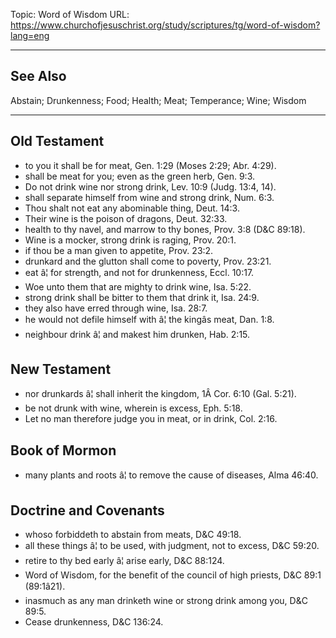 Topic: Word of Wisdom
URL: https://www.churchofjesuschrist.org/study/scriptures/tg/word-of-wisdom?lang=eng

---

## See Also

Abstain; Drunkenness; Food; Health; Meat; Temperance; Wine; Wisdom

---

## Old Testament

- to you it shall be for meat, Gen. 1:29 (Moses 2:29; Abr. 4:29).
- shall be meat for you; even as the green herb, Gen. 9:3.
- Do not drink wine nor strong drink, Lev. 10:9 (Judg. 13:4, 14).
- shall separate himself from wine and strong drink, Num. 6:3.
- Thou shalt not eat any abominable thing, Deut. 14:3.
- Their wine is the poison of dragons, Deut. 32:33.
- health to thy navel, and marrow to thy bones, Prov. 3:8 (D&C 89:18).
- Wine is a mocker, strong drink is raging, Prov. 20:1.
- if thou be a man given to appetite, Prov. 23:2.
- drunkard and the glutton shall come to poverty, Prov. 23:21.
- eat â¦ for strength, and not for drunkenness, Eccl. 10:17.
- Woe unto them that are mighty to drink wine, Isa. 5:22.
- strong drink shall be bitter to them that drink it, Isa. 24:9.
- they also have erred through wine, Isa. 28:7.
- he would not defile himself with â¦ the kingâs meat, Dan. 1:8.
- neighbour drink â¦ and makest him drunken, Hab. 2:15.

## New Testament

- nor drunkards â¦ shall inherit the kingdom, 1Â Cor. 6:10 (Gal. 5:21).
- be not drunk with wine, wherein is excess, Eph. 5:18.
- Let no man therefore judge you in meat, or in drink, Col. 2:16.

## Book of Mormon

- many plants and roots â¦ to remove the cause of diseases, Alma 46:40.

## Doctrine and Covenants

- whoso forbiddeth to abstain from meats, D&C 49:18.
- all these things â¦ to be used, with judgment, not to excess, D&C 59:20.
- retire to thy bed early â¦ arise early, D&C 88:124.
- Word of Wisdom, for the benefit of the council of high priests, D&C 89:1 (89:1â21).
- inasmuch as any man drinketh wine or strong drink among you, D&C 89:5.
- Cease drunkenness, D&C 136:24.

